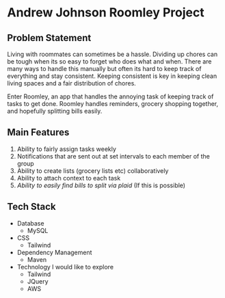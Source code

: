 # Andrew Johnson Roomley Project

## Problem Statement

Living with roommates can sometimes be a hassle. Dividing up chores can be tough when its so easy to forget who does what and when.
There are many ways to handle this manually but often its hard to keep track of everything and stay consistent.
Keeping consistent is key in keeping clean living spaces and a fair distribution of chores.

Enter Roomley, an app that handles the annoying task of keeping track of tasks to get done.
Roomley handles reminders, grocery shopping together, and hopefully splitting bills easily.

## Main Features

1. Ability to fairly assign tasks weekly
2. Notifications that are sent out at set intervals to each member of the group
3. Ability to create lists (grocery lists etc) collaboratively
4. Ability to attach context to each task
5. *Ability to easily find bills to split via plaid* (If this is possible)

## Tech Stack

- Database
    - MySQL
- CSS
    - Tailwind
- Dependency Management
    - Maven
- Technology I would like to explore
    - Tailwind
    - JQuery
    - AWS